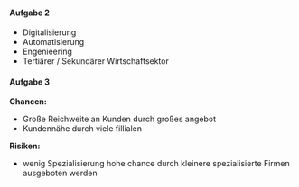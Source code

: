 #### Aufgabe 2
- Digitalisierung
- Automatisierung
- Engenieering
- Tertiärer / Sekundärer Wirtschaftsektor 
#### Aufgabe 3
**Chancen:**
- Große Reichweite an Kunden durch großes angebot
- Kundennähe durch viele fillialen

**Risiken:**
- wenig Spezialisierung hohe chance durch kleinere spezialisierte Firmen ausgeboten werden
